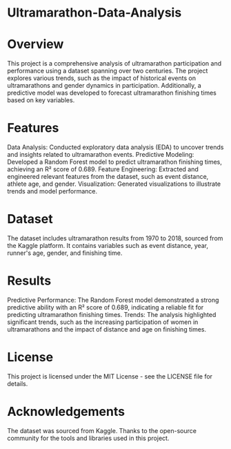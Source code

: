 # Ultramarathon-Data-Analysis

# Overview
This project is a comprehensive analysis of ultramarathon participation and performance using a dataset spanning over two centuries. The project explores various trends, such as the impact of historical events on ultramarathons and gender dynamics in participation. Additionally, a predictive model was developed to forecast ultramarathon finishing times based on key variables.

# Features
Data Analysis: Conducted exploratory data analysis (EDA) to uncover trends and insights related to ultramarathon events.
Predictive Modeling: Developed a Random Forest model to predict ultramarathon finishing times, achieving an R² score of 0.689.
Feature Engineering: Extracted and engineered relevant features from the dataset, such as event distance, athlete age, and gender.
Visualization: Generated visualizations to illustrate trends and model performance.

# Dataset
The dataset includes ultramarathon results from 1970 to 2018, sourced from the Kaggle platform. It contains variables such as event distance, year, runner's age, gender, and finishing time.

# Results
Predictive Performance: The Random Forest model demonstrated a strong predictive ability with an R² score of 0.689, indicating a reliable fit for predicting ultramarathon finishing times.
Trends: The analysis highlighted significant trends, such as the increasing participation of women in ultramarathons and the impact of distance and age on finishing times.

# License
This project is licensed under the MIT License - see the LICENSE file for details.

# Acknowledgements
The dataset was sourced from Kaggle.
Thanks to the open-source community for the tools and libraries used in this project.
